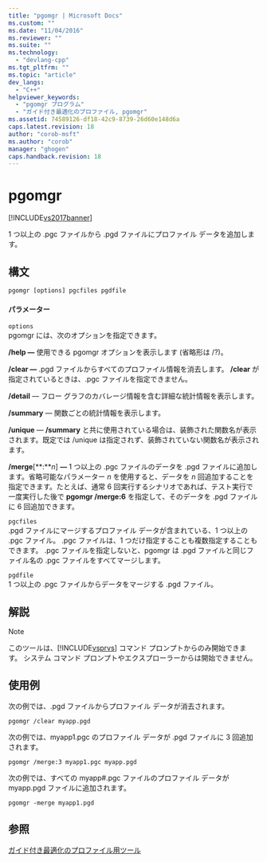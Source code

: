 ```yaml
---
title: "pgomgr | Microsoft Docs"
ms.custom: ""
ms.date: "11/04/2016"
ms.reviewer: ""
ms.suite: ""
ms.technology: 
  - "devlang-cpp"
ms.tgt_pltfrm: ""
ms.topic: "article"
dev_langs: 
  - "C++"
helpviewer_keywords: 
  - "pgomgr プログラム"
  - "ガイド付き最適化のプロファイル, pgomgr"
ms.assetid: 74589126-df18-42c9-8739-26d60e148d6a
caps.latest.revision: 18
author: "corob-msft"
ms.author: "corob"
manager: "ghogen"
caps.handback.revision: 18
---
```

# pgomgr
[!INCLUDE[vs2017banner](../../assembler/inline/includes/vs2017banner.md)]

1 つ以上の .pgc ファイルから .pgd ファイルにプロファイル データを追加します。  
  
## 構文  
  
```  
pgomgr [options] pgcfiles pgdfile  
```  
  
#### パラメーター  
 `options`  
 pgomgr には、次のオプションを指定できます。  
  
 **\/help —** 使用できる pgomgr オプションを表示します \(省略形は \/?\)。  
  
 **\/clear —** .pgd ファイルからすべてのプロファイル情報を消去します。  **\/clear** が指定されているときは、.pgc ファイルを指定できません。  
  
 **\/detail** — フロー グラフのカバレージ情報を含む詳細な統計情報を表示します。  
  
 **\/summary** — 関数ごとの統計情報を表示します。  
  
 **\/unique** — **\/summary** と共に使用されている場合は、装飾された関数名が表示されます。既定では \/unique は指定されず、装飾されていない関数名が表示されます。  
  
 **\/merge**\[**:***n*\] **—** 1 つ以上の .pgc ファイルのデータを .pgd ファイルに追加します。省略可能なパラメーター *n* を使用すると、データを *n* 回追加することを指定できます。たとえば、通常 6 回実行するシナリオであれば、テスト実行で一度実行した後で **pgomgr \/merge:6** を指定して、そのデータを .pgd ファイルに 6 回追加できます。  
  
 `pgcfiles`  
 .pgd ファイルにマージするプロファイル データが含まれている、1 つ以上の .pgc ファイル。  .pgc ファイルは、1 つだけ指定することも複数指定することもできます。  .pgc ファイルを指定しないと、pgomgr は .pgd ファイルと同じファイル名の .pgc ファイルをすべてマージします。  
  
 `pgdfile`  
 1 つ以上の .pgc ファイルからデータをマージする .pgd ファイル。  
  
## 解説  
  
> [!NOTE]
>  このツールは、[!INCLUDE[vsprvs](../../assembler/masm/includes/vsprvs_md.md)] コマンド プロンプトからのみ開始できます。  システム コマンド プロンプトやエクスプローラーからは開始できません。  
  
## 使用例  
 次の例では、.pgd ファイルからプロファイル データが消去されます。  
  
```  
pgomgr /clear myapp.pgd  
```  
  
 次の例では、myapp1.pgc のプロファイル データが .pgd ファイルに 3 回追加されます。  
  
```  
pgomgr /merge:3 myapp1.pgc myapp.pgd  
```  
  
 次の例では、すべての myapp\#.pgc ファイルのプロファイル データが myapp.pgd ファイルに追加されます。  
  
```  
pgomgr -merge myapp1.pgd  
```  
  
## 参照  
 [ガイド付き最適化のプロファイル用ツール](../../build/reference/tools-for-manual-profile-guided-optimization.md)